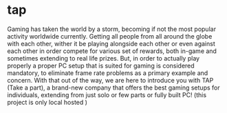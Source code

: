 # tap
Gaming has taken the world by a storm, becoming if not the most popular activity worldwide currently. Getting all people from all around the globe with each other, wither it be playing alongside each other or even against each other in order compete for various set of rewards, both in-game and sometimes extending to real life prizes. But, in order to actually play properly a proper PC setup that is suited for gaming is considered mandatory, to eliminate frame rate problems as a primary example and concern. With that out of the way, we are here to introduce you with TAP (Take a part), a brand-new company that offers the best gaming setups for individuals, extending from just solo or few parts or fully built PC! 
(this project is only local hosted )
